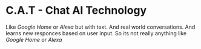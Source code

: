 # C.A.T - Chat AI Technology

Like *Google Home* or *Alexa* but with text. And real world conversations. And learns new responces based on user input.
So its not really anything like *Google Home* or *Alexa*
